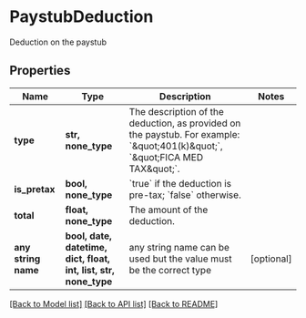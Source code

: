 # PaystubDeduction

Deduction on the paystub

## Properties
Name | Type | Description | Notes
------------ | ------------- | ------------- | -------------
**type** | **str, none_type** | The description of the deduction, as provided on the paystub. For example: &#x60;\&quot;401(k)\&quot;&#x60;, &#x60;\&quot;FICA MED TAX\&quot;&#x60;. | 
**is_pretax** | **bool, none_type** | &#x60;true&#x60; if the deduction is pre-tax; &#x60;false&#x60; otherwise. | 
**total** | **float, none_type** | The amount of the deduction. | 
**any string name** | **bool, date, datetime, dict, float, int, list, str, none_type** | any string name can be used but the value must be the correct type | [optional]

[[Back to Model list]](../README.md#documentation-for-models) [[Back to API list]](../README.md#documentation-for-api-endpoints) [[Back to README]](../README.md)


